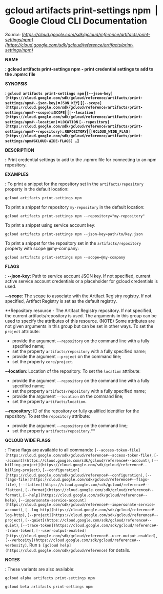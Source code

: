 # gcloud artifacts print-settings npm  |  Google Cloud CLI Documentation

*Source: [https://cloud.google.com/sdk/gcloud/reference/artifacts/print-settings/npm](https://cloud.google.com/sdk/gcloud/reference/artifacts/print-settings/npm)*

**NAME**

: **gcloud artifacts print-settings npm - print credential settings to add to the .npmrc file**

**SYNOPSIS**

: **`gcloud artifacts print-settings npm` [`[--json-key](https://cloud.google.com/sdk/gcloud/reference/artifacts/print-settings/npm#--json-key)`=`JSON_KEY`] [`[--scope](https://cloud.google.com/sdk/gcloud/reference/artifacts/print-settings/npm#--scope)`=`SCOPE`] [`[--location](https://cloud.google.com/sdk/gcloud/reference/artifacts/print-settings/npm#--location)`=`LOCATION` `[--repository](https://cloud.google.com/sdk/gcloud/reference/artifacts/print-settings/npm#--repository)`=`REPOSITORY`] [`[GCLOUD_WIDE_FLAG](https://cloud.google.com/sdk/gcloud/reference/artifacts/print-settings/npm#GCLOUD-WIDE-FLAGS) …`]**

**DESCRIPTION**

: Print credential settings to add to the .npmrc file for connecting to an npm
repository.

**EXAMPLES**

: To print a snippet for the repository set in the
`artifacts/repository` property in the default location:

```
gcloud artifacts print-settings npm
```

To print a snippet for repository `my-repository` in the default
location:

```
gcloud artifacts print-settings npm --repository="my-repository"
```

To print a snippet using service account key:

```
gcloud artifacts print-settings npm --json-key=path/to/key.json
```

To print a snippet for the repository set in the
`artifacts/repository` property with scope @my-company:

```
gcloud artifacts print-settings npm --scope=@my-company
```

**FLAGS**

: **--json-key**:
Path to service account JSON key. If not specified, current active service
account credentials or a placeholder for gcloud credentials is used.

**--scope**:
The scope to associate with the Artifact Registry registry. If not specified,
Artifact Registry is set as the default registry.

**Repository resource - The Artifact Registry repository. If not specified, the
current artifacts/repository is used. The arguments in this group can be used to
specify the attributes of this resource. (NOTE) Some attributes are not given
arguments in this group but can be set in other ways.
To set the `project` attribute:

- provide the argument `--repository` on the command line with a fully
specified name;
- set the property `artifacts/repository` with a fully specified name;
- provide the argument `--project` on the command line;
- set the property `core/project`.

**--location**:
Location of the repository.
To set the `location` attribute:

- provide the argument `--repository` on the command line with a fully
specified name;
- set the property `artifacts/repository` with a fully specified name;
- provide the argument `--location` on the command line;
- set the property `artifacts/location`.

**--repository**:
ID of the repository or fully qualified identifier for the repository.
To set the `repository` attribute:

- provide the argument `--repository` on the command line;
- set the property `artifacts/repository`.**

**GCLOUD WIDE FLAGS**

: These flags are available to all commands: `[--access-token-file](https://cloud.google.com/sdk/gcloud/reference#--access-token-file)`,
`[--account](https://cloud.google.com/sdk/gcloud/reference#--account)`, `[--billing-project](https://cloud.google.com/sdk/gcloud/reference#--billing-project)`,
`[--configuration](https://cloud.google.com/sdk/gcloud/reference#--configuration)`,
`[--flags-file](https://cloud.google.com/sdk/gcloud/reference#--flags-file)`,
`[--flatten](https://cloud.google.com/sdk/gcloud/reference#--flatten)`, `[--format](https://cloud.google.com/sdk/gcloud/reference#--format)`, `[--help](https://cloud.google.com/sdk/gcloud/reference#--help)`, `[--impersonate-service-account](https://cloud.google.com/sdk/gcloud/reference#--impersonate-service-account)`,
`[--log-http](https://cloud.google.com/sdk/gcloud/reference#--log-http)`,
`[--project](https://cloud.google.com/sdk/gcloud/reference#--project)`, `[--quiet](https://cloud.google.com/sdk/gcloud/reference#--quiet)`, `[--trace-token](https://cloud.google.com/sdk/gcloud/reference#--trace-token)`, `[--user-output-enabled](https://cloud.google.com/sdk/gcloud/reference#--user-output-enabled)`,
`[--verbosity](https://cloud.google.com/sdk/gcloud/reference#--verbosity)`.
Run `$ [gcloud help](https://cloud.google.com/sdk/gcloud/reference)` for details.

**NOTES**

: These variants are also available:

```
gcloud alpha artifacts print-settings npm
```

```
gcloud beta artifacts print-settings npm
```